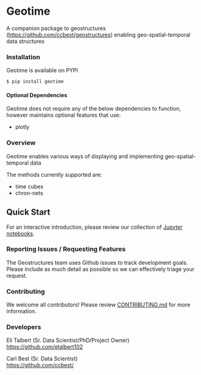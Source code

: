 # Geotime


A companion package to geostructures (https://github.com/ccbest/geostructures) enabling geo-spatial-temporal data structures



### Installation

Geotime is available on PYPI
```
$ pip install geotime
```

#### Optional Dependencies
Geotime does not require any of the below dependencies to function, however maintains optional features that use:
* plotly

### Overview

Geotime enables various ways of displaying and implementing geo-spatial-temporal data

The methods currently supported are:
* time cubes
* chron-nets




## Quick Start

For an interactive introduction, please review our collection of [Jupyter notebooks](./notebooks).



### Reporting Issues / Requesting Features

The Geostructures team uses Github issues to track development goals. Please include as much detail as possible so we can effectively triage your request.

### Contributing

We welcome all contributors! Please review [CONTRIBUTING.md](./CONTRIBUTING.md) for more information.

### Developers
Eli Talbert (Sr. Data Scientist/PhD/Project Owner)\
https://github.com/etalbert102 

Carl Best (Sr. Data Scientist)\
https://github.com/ccbest/

